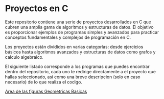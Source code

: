 # Proyectos en C

Este repositorio contiene una serie de proyectos desarrollados en C que cubren una amplia gama de algoritmos y estructuras de datos. El objetivo es proporcionar ejemplos de programas simples y avanzados para practicar conceptos fundamentales y complejos de programación en C.

Los proyectos están divididos en varias categorías: desde ejercicios básicos hasta algoritmos avanzados y estructuras de datos como grafos y calculo algebraico.

El siguiente listado corresponde a los programas que puedes encontrar dentro del repositorio, cada uno te redirige directamente a el proyecto que hallas seleccionado, asi como una breve descripcion (solo en caso necesario) de lo que realiza el codigo.

[Area de las figuras Geometricas Basicas](./Program01/readme.md)